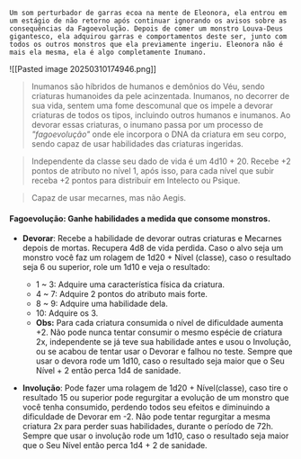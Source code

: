 
```
Um som perturbador de garras ecoa na mente de Eleonora, ela entrou em um estágio de não retorno após continuar ignorando os avisos sobre as consequências da Fagoevolução. Depois de comer um monstro Louva-Deus gigantesco, ela adquirou garras e comportamentos deste ser, junto com todos os outros monstros que ela previamente ingeriu. Eleonora não é mais ela mesma, ela é algo completamente Inumano. 
```
![[Pasted image 20250310174946.png]]


>Inumanos são híbridos de humanos e demônios do Véu, sendo criaturas humanoides da pele acinzentada. Inumanos, no decorrer de sua vida, sentem uma fome descomunal que os impele a devorar criaturas de todos os tipos, incluindo outros humanos e inumanos. Ao devorar essas criaturas, o inumano passa por um processo de *"fagoevolução"* onde ele incorpora o DNA da criatura em seu corpo, sendo capaz de usar habilidades das criaturas ingeridas. 

> Independente da classe seu dado de vida é um 4d10 + 20. Recebe +2 pontos de atributo no nível 1, após isso, para cada nível que subir receba +2 pontos para distribuir em Intelecto ou Psique.

>Capaz de usar mecarnes, mas não Aegis.

#### **Fagoevolução**: Ganhe habilidades a medida que consome monstros. 

- **Devorar**: Recebe a habilidade de devorar outras criaturas e Mecarnes depois de mortas. Recupera 4d8 de vida perdida. Caso o alvo seja um monstro você faz um rolagem de 1d20 + Nível (classe), caso o resultado seja 6 ou superior, role um 1d10 e veja o resultado:
	- 1 ~ 3: Adquire uma característica física da criatura.
	- 4 ~ 7: Adquire 2 pontos do atributo mais forte.
	- 8 ~ 9: Adquire uma habilidade dela.
	- 10: Adquire os 3.
	- **Obs:** Para cada criatura consumida o nível de dificuldade aumenta +2. Não pode nunca tentar consumir o mesmo espécie de criatura 2x, independente se já teve sua habilidade antes e usou o Involução, ou se acabou de tentar usar o Devorar e falhou no teste. Sempre que usar o devora rode um 1d10, caso o resultado seja maior que o Seu Nível + 2 então perca 1d4 de sanidade.
	
- **Involução**: Pode fazer uma rolagem de 1d20 + Nível(classe), caso tire o resultado 15 ou superior pode regurgitar a evolução de um monstro que você tenha consumido, perdendo todos seu efeitos e diminuindo a dificuldade de Devorar em -2. Não pode tentar regurgitar a mesma criatura 2x para perder suas habilidades, durante o período de 72h. Sempre que usar o involução rode um 1d10, caso o resultado seja maior que o Seu Nível então perca 1d4 + 2 de sanidade.
